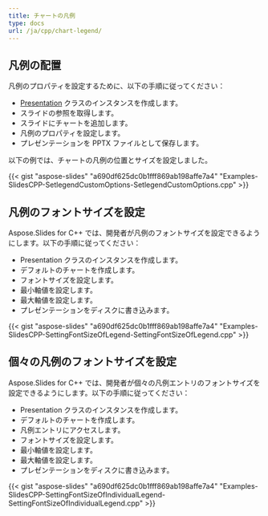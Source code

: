```yaml
---
title: チャートの凡例
type: docs
url: /ja/cpp/chart-legend/
---
```


## **凡例の配置**
凡例のプロパティを設定するために、以下の手順に従ってください：

- [Presentation](https://reference.aspose.com/slides/net/aspose.slides/presentation) クラスのインスタンスを作成します。
- スライドの参照を取得します。
- スライドにチャートを追加します。
- 凡例のプロパティを設定します。
- プレゼンテーションを PPTX ファイルとして保存します。

以下の例では、チャートの凡例の位置とサイズを設定しました。

{{< gist "aspose-slides" "a690df625dc0b1fff869ab198affe7a4" "Examples-SlidesCPP-SetlegendCustomOptions-SetlegendCustomOptions.cpp" >}}


## **凡例のフォントサイズを設定**
Aspose.Slides for C++ では、開発者が凡例のフォントサイズを設定できるようにします。以下の手順に従ってください：

- Presentation クラスのインスタンスを作成します。
- デフォルトのチャートを作成します。
- フォントサイズを設定します。
- 最小軸値を設定します。
- 最大軸値を設定します。
- プレゼンテーションをディスクに書き込みます。

{{< gist "aspose-slides" "a690df625dc0b1fff869ab198affe7a4" "Examples-SlidesCPP-SettingFontSizeOfLegend-SettingFontSizeOfLegend.cpp" >}}




## **個々の凡例のフォントサイズを設定**
Aspose.Slides for C++ では、開発者が個々の凡例エントリのフォントサイズを設定できるようにします。以下の手順に従ってください：

- Presentation クラスのインスタンスを作成します。
- デフォルトのチャートを作成します。
- 凡例エントリにアクセスします。
- フォントサイズを設定します。
- 最小軸値を設定します。
- 最大軸値を設定します。
- プレゼンテーションをディスクに書き込みます。

{{< gist "aspose-slides" "a690df625dc0b1fff869ab198affe7a4" "Examples-SlidesCPP-SettingFontSizeOfIndividualLegend-SettingFontSizeOfIndividualLegend.cpp" >}}